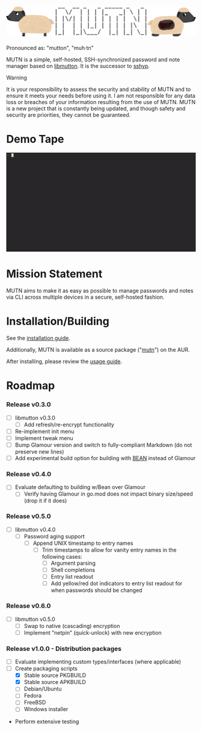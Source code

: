 ![banner](https://raw.githubusercontent.com/rwinkhart/sshyp-labs/main/extra/artwork/MUTN-banner.webp)
---
Pronounced as: "mutton", "muh·tn"

MUTN is a simple, self-hosted, SSH-synchronized password and note manager based on [libmutton](https://github.com/rwinkhart/libmutton). It is the successor to [sshyp](https://github.com/rwinkhart/sshyp).

> [!WARNING]
>It is your responsibility to assess the security and stability of MUTN and to ensure it meets your needs before using it.
>I am not responsible for any data loss or breaches of your information resulting from the use of MUTN.
>MUTN is a new project that is constantly being updated, and though safety and security are priorities, they cannot be guaranteed.

# Demo Tape
![mutn-demo.webp](https://raw.githubusercontent.com/rwinkhart/sshyp-labs/main/extra/mutn-vhs/mutn-demo.webp)

# Mission Statement
MUTN aims to make it as easy as possible to manage passwords and notes via CLI across multiple devices in a secure, self-hosted fashion.

# Installation/Building
See the [installation guide](https://github.com/rwinkhart/MUTN/blob/main/wiki/install.md).

Additionally, MUTN is available as a source package ("[mutn](https://aur.archlinux.org/packages/mutn)") on the AUR.

After installing, please review the [usage guide](https://github.com/rwinkhart/MUTN/blob/main/wiki/usage.md).

# Roadmap
### Release v0.3.0
- [ ] libmutton v0.3.0
    - [ ] Add refresh/re-encrypt functionality
- [ ] Re-implement init menu
- [ ] Implement tweak menu
- [ ] Bump Glamour version and switch to fully-compliant Markdown (do not preserve new lines)
- [ ] Add experimental build option for building with [BEAN](https://github.com/Trojan2021/BEAN) instead of Glamour
### Release v0.4.0
- [ ] Evaluate defaulting to building w/Bean over Glamour
    - [ ] Verify having Glamour in go.mod does not impact binary size/speed (drop it if it does)
### Release v0.5.0
- [ ] libmutton v0.4.0
    - [ ] Password aging support
        - [ ] Append UNIX timestamp to entry names
            - [ ] Trim timestamps to allow for vanity entry names in the following cases:
                - [ ] Argument parsing
                - [ ] Shell completions
                - [ ] Entry list readout
                - [ ] Add yellow/red dot indicators to entry list readout for when passwords should be changed
### Release v0.6.0
- [ ] libmutton v0.5.0
    - [ ] Swap to native (cascading) encryption
    - [ ] Implement "netpin" (quick-unlock) with new encryption
### Release v1.0.0 - Distribution packages
- [ ] Evaluate implementing custom types/interfaces (where applicable)
- [ ] Create packaging scripts
    - [x] Stable source PKGBUILD
    - [x] Stable source APKBUILD
    - [ ] Debian/Ubuntu
    - [ ] Fedora
    - [ ] FreeBSD
    - [ ] Windows installer
- Perform extensive testing

